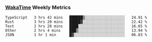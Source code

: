 ### [WakaTime](https://wakatime.com) Weekly Metrics

<!--START_SECTION:waka-->
```text
TypeScript   3 hrs 42 mins   ██████▒░░░░░░░░░░░░░░░░░░   24.91 % 
Rust         3 hrs 20 mins   █████▓░░░░░░░░░░░░░░░░░░░   22.42 % 
Text         2 hrs 28 mins   ████░░░░░░░░░░░░░░░░░░░░░   16.65 % 
Other        2 hrs 4 mins    ███▒░░░░░░░░░░░░░░░░░░░░░   13.94 % 
JSON         1 hr 1 min      █▓░░░░░░░░░░░░░░░░░░░░░░░   06.83 % 
```
<!--END_SECTION:waka-->